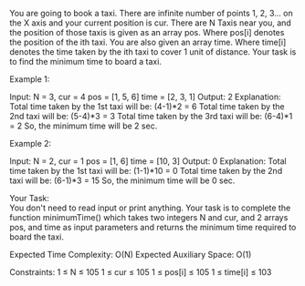 You are going to book a taxi. There are infinite number of points 1, 2, 3... on the X axis and your current position is cur. There are N Taxis near you, and the position of those taxis is given as an array pos. Where pos[i] denotes the position of the ith taxi. You are also given an array time. Where time[i] denotes the time taken by the ith taxi to cover 1 unit of distance. Your task is to find the minimum time to board a taxi.

Example 1:

Input:
N = 3, cur = 4
pos = [1, 5, 6]
time = [2, 3, 1]
Output:
2
Explanation:
Total time taken by the 1st taxi will be: (4-1)*2 = 6
Total time taken by the 2nd taxi will be: (5-4)*3 = 3
Total time taken by the 3rd taxi will be: (6-4)*1 = 2
So, the minimum time will be 2 sec.
 

Example 2:

Input:
N = 2, cur = 1
pos = [1, 6]
time = [10, 3]
Output:
0
Explanation:
Total time taken by the 1st taxi will be: (1-1)*10 = 0
Total time taken by the 2nd taxi will be: (6-1)*3 = 15
So, the minimum time will be 0 sec.
 

Your Task:  
You don't need to read input or print anything. Your task is to complete the function minimumTime() which takes two integers N and cur, and 2 arrays pos, and time as input parameters and returns the minimum time required to board the taxi.

Expected Time Complexity: O(N)
Expected Auxiliary Space: O(1)


Constraints:
1 ≤ N ≤ 105
1 ≤ cur ≤ 105
1 ≤ pos[i] ≤ 105
1 ≤ time[i] ≤ 103
